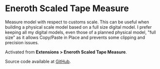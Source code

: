 # Eneroth Scaled Tape Measure

Measure model with respect to customs scale. This can be useful when building a
physical scale model based on a full size digital model. I prefer keeping all my
digital models, even those of a planned physical model, "full size" as it
allows Copy/Paste in Place and prevents some clipping and precision issues.

Activated from **Extensions > Eneroth Scaled Tape Measure**.

Source code available at [GitHub](https://github.com/Eneroth3/scaled-tape-measure).
